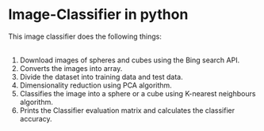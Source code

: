 # Image-Classifier in python

This image classifier does the following things:<br><br>
1. Download images of spheres and cubes using the Bing search API.<br>
2. Converts the images into array.<br>
3. Divide the dataset into training data and test data.<br>
3. Dimensionality reduction using PCA algorithm.<br>
4. Classifies the image into a sphere or a cube using K-nearest neighbours algorithm.<br>
5. Prints the Classifier evaluation matrix and calculates the classifier accuracy.
